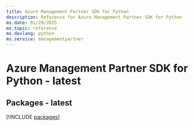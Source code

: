 ```yaml
---
title: Azure Management Partner SDK for Python
description: Reference for Azure Management Partner SDK for Python
ms.date: 01/29/2025
ms.topic: reference
ms.devlang: python
ms.service: managementpartner
---
```

# Azure Management Partner SDK for Python - latest
## Packages - latest
[!INCLUDE [packages](management-partner-index.md)]